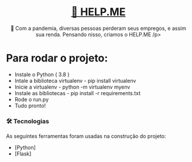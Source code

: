 <h1 align="center">
    <a href="">🔗 HELP.ME</a>
</h1>
<p align="center">🚀 Com a pandemia, diversas pessoas perderam seus empregos, e assim sua renda. Pensando nisso, criamos o HELP.ME /p>

Para rodar o projeto:
=================
<!--ts-->
   * Instale o Python ( 3.8 )
   * Intale a biblioteca virtualenv - pip install virtualenv
   * Inicie a virtualenv - python -m virtualenv myenv
   * Instale as bibliotecas - pip install -r requirements.txt
   * Rode o run.py
   * Tudo pronto!
<!--te-->

### 🛠 Tecnologias

As seguintes ferramentas foram usadas na construção do projeto:

- [Python]
- [Flask]
